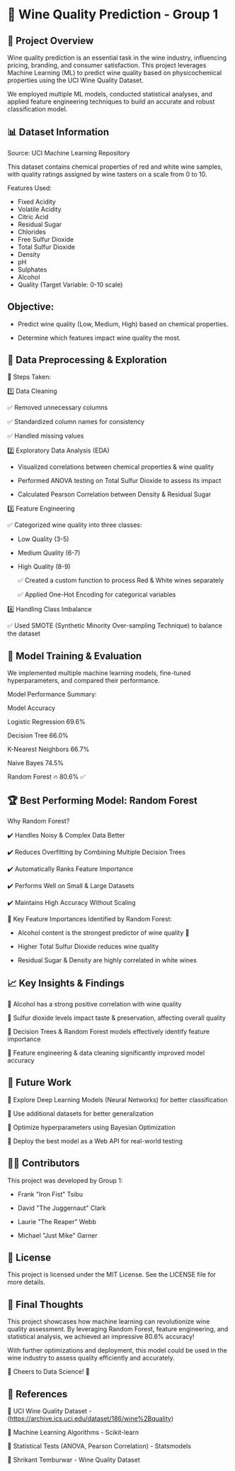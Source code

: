 # 🍷 Wine Quality Prediction - Group 1

## 📌 Project Overview

Wine quality prediction is an essential task in the wine industry, influencing pricing, branding, and consumer satisfaction. This project leverages Machine Learning (ML) to predict wine quality based on physicochemical properties using the UCI Wine Quality Dataset.

We employed multiple ML models, conducted statistical analyses, and applied feature engineering techniques to build an accurate and robust classification model.



## 📊 Dataset Information

Source: UCI Machine Learning Repository

This dataset contains chemical properties of red and white wine samples, with quality ratings assigned by wine tasters on a scale from 0 to 10.

Features Used:
   - Fixed Acidity
   - Volatile Acidity
   - Citric Acid
   - Residual Sugar
   - Chlorides
   - Free Sulfur Dioxide
   - Total Sulfur Dioxide
   - Density
   - pH
   - Sulphates
   - Alcohol
   - Quality (Target Variable: 0-10 scale)

## Objective:
   - Predict wine quality (Low, Medium, High) based on chemical properties.

   - Determine which features impact wine quality the most.



## 🔬 Data Preprocessing & Exploration

📌 Steps Taken:

1️⃣ Data Cleaning

✅ Removed unnecessary columns

✅ Standardized column names for consistency

✅ Handled missing values

2️⃣ Exploratory Data Analysis (EDA)

   - Visualized correlations between chemical properties & wine quality

   - Performed ANOVA testing on Total Sulfur Dioxide to assess its impact

   - Calculated Pearson Correlation between Density & Residual Sugar

3️⃣ Feature Engineering

✅ Categorized wine quality into three classes:
   - Low Quality (3-5)
   - Medium Quality (6-7)
   - High Quality (8-9)

     ✅ Created a custom function to process Red & White wines separately

     ✅ Applied One-Hot Encoding for categorical variables

4️⃣ Handling Class Imbalance

✅ Used SMOTE (Synthetic Minority Over-sampling Technique) to balance the dataset



## 🤖 Model Training & Evaluation
We implemented multiple machine learning models, fine-tuned hyperparameters, and compared their performance.

Model Performance Summary:

  Model	                                                       Accuracy

  Logistic Regression	                                        69.6%

  Decision Tree	                                              66.0%

  K-Nearest Neighbors	                                        66.7%

  Naive Bayes	                                                 74.5%

  Random Forest	                                           🔥 80.6% ✅



## 🏆 Best Performing Model: Random Forest

Why Random Forest?

✔️ Handles Noisy & Complex Data Better

✔️ Reduces Overfitting by Combining Multiple Decision Trees

✔️ Automatically Ranks Feature Importance

✔️ Performs Well on Small & Large Datasets

✔️ Maintains High Accuracy Without Scaling

🔹 Key Feature Importances Identified by Random Forest:

   - Alcohol content is the strongest predictor of wine quality 🍷

   - Higher Total Sulfur Dioxide reduces wine quality

   - Residual Sugar & Density are highly correlated in white wines



## 📈 Key Insights & Findings

   🔹 Alcohol has a strong positive correlation with wine quality

   🔹 Sulfur dioxide levels impact taste & preservation, affecting overall quality

   🔹 Decision Trees & Random Forest models effectively identify feature importance

   🔹 Feature engineering & data cleaning significantly improved model accuracy



## 🚀 Future Work

   🔹 Explore Deep Learning Models (Neural Networks) for better classification

   🔹 Use additional datasets for better generalization

   🔹 Optimize hyperparameters using Bayesian Optimization

   🔹 Deploy the best model as a Web API for real-world testing



## 👨‍💻 Contributors

This project was developed by Group 1:

   - Frank "Iron Fist" Tsibu

   - David "The Juggernaut" Clark

   - Laurie "The Reaper" Webb

   - Michael "Just Mike" Garner



## 📜 License

This project is licensed under the MIT License. See the LICENSE file for more details.



## 📢 Final Thoughts

This project showcases how machine learning can revolutionize wine quality assessment.
By leveraging Random Forest, feature engineering, and statistical analysis, we achieved an impressive 80.6% accuracy!

With further optimizations and deployment, this model could be used in the wine industry to assess quality efficiently and accurately.

🍷 Cheers to Data Science! 🎉




## 🔗 References

   🔹 UCI Wine Quality Dataset - (https://archive.ics.uci.edu/dataset/186/wine%2Bquality)

   🔹 Machine Learning Algorithms - Scikit-learn

   🔹 Statistical Tests (ANOVA, Pearson Correlation) - Statsmodels

   🔹 Shrikant Temburwar - Wine Quality Dataset